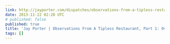 ```yaml
---
link: http://jayporter.com/dispatches/observations-from-a-tipless-restaurant-part-1-overview/
date: 2013-11-22 02:20 UTC
# published: false
published: true
title: 'Jay Porter | Observations From A Tipless Restaurant, Part 1: Overview'
tags: []
---
```



